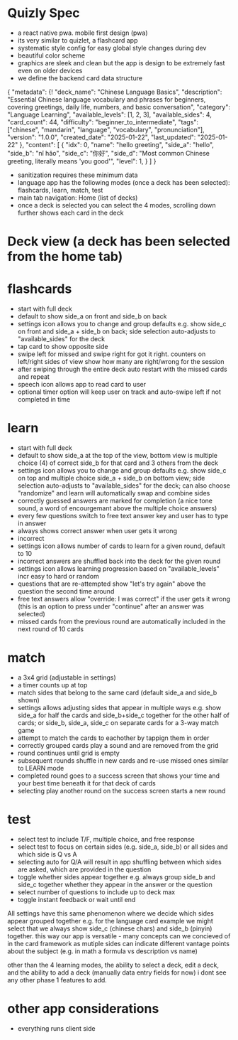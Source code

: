 # Quizly Spec

- a react native pwa. mobile first design (pwa)
- its very similar to quizlet, a flashcard app
- systematic style config for easy global style changes during dev
- beautiful color scheme
- graphics are sleek and clean but the app is design to be extremely fast even on older devices
- we define the backend card data structure

{
    "metadata":
    {!
        "deck_name": "Chinese Language Basics",
        "description": "Essential Chinese language vocabulary and phrases for beginners, covering greetings, daily life, numbers, and basic conversation",
        "category": "Language Learning",
        "available_levels": [1, 2, 3],
        "available_sides": 4,
        "card_count": 44,
        "difficulty": "beginner_to_intermediate",
        "tags": ["chinese", "mandarin", "language", "vocabulary", "pronunciation"],
        "version": "1.0.0",
        "created_date": "2025-01-22",
        "last_updated": "2025-01-22"
    },
    "content":
    [
        {
            "idx": 0,
            "name": "hello greeting",
            "side_a": "hello",
            "side_b": "nǐ hǎo",
            "side_c": "你好",
            "side_d": "Most common Chinese greeting, literally means 'you good'",
            "level": 1,
        }
    ]
}

- sanitization requires these minimum data
- language app has the following modes (once a deck has been selected): flashcards, learn, match, test
- main tab navigation: Home (list of decks)
- once a deck is selected you can select the 4 modes, scrolling down further shows each card in the deck

# Deck view (a deck has been selected from the home tab)

# flashcards
- start with full deck
- default to show side_a on front and side_b on back
- settings icon allows you to change and group defaults e.g. show side_c on front and side_a + side_b on back; side selection auto-adjusts to "available_sides" for the deck
- tap card to show opposite side
- swipe left for missed and swipe right for got it right. counters on left/right sides of view show how many are right/wrong for the session
- after swiping through the entire deck auto restart with the missed cards and repeat
- speech icon allows app to read card to user
- optional timer option will keep user on track and auto-swipe left if not completed in time

# learn
- start with full deck
- default to show side_a at the top of the view, bottom view is multiple choice (4) of correct side_b for that card and 3 others from the deck
- settings icon allows you to change and group defaults e.g. show side_c on top and multiple choice side_a + side_b on bottom view; side selection auto-adjusts to "available_sides" for the deck; can also choose "randomize" and learn will automatically swap and combine sides
- correctly guessed answers are marked for completion (a nice tone sound, a word of encourgemant above the multiple choice answers)
- every few questions switch to free text answer key and user has to type in answer
- always shows correct answer when user gets it wrong
- incorrect
- settings icon allows number of cards to learn for a given round, default to 10
- incorrect answers are shuffled back into the deck for the given round
- settings icon allows learning progression based on "available_levels" incr easy to hard or random
- questions that are re-attempted show "let's try again" above the question the second time around
- free text answers allow "override: I was correct" if the user gets it wrong (this is an option to press under "continue" after an answer was selected)
- missed cards from the previous round are automatically included in the next round of 10 cards

# match
- a 3x4 grid (adjustable in settings)
- a timer counts up at top
- match sides that belong to the same card (default side_a and side_b shown)
- settings allows adjusting sides that appear in multiple ways e.g. show side_a for half the cards and side_b+side_c together for the other half of cards; or side_b, side_a, side_c on separate cards for a 3-way match game
- attempt to match the cards to eachother by tappign them in order
- correctly grouped cards play a sound and are removed from the grid
- round continues until grid is empty
- subsequent rounds shuffle in new cards and re-use missed ones similar to LEARN mode
- completed round goes to a success screen that shows your time and your best time beneath it for that deck of cards
- selecting play another round on the success screen starts a new round

# test
- select test to include T/F, multiple choice, and free response
- select test to focus on certain sides (e.g. side_a, side_b) or all sides and which side is Q vs A
- selecting auto for Q/A will result in app shuffling between which sides are asked, which are provided in the question
- toggle whether sides appear together e.g. always group side_b and side_c together whether they appear in the answer or the question
- select number of questions to include up to deck max
- toggle instant feedback or wait until end

All settings have this same phenomenon where we decide which sides appear grouped together e.g. for the language card example we might select that we always show side_c (chinese chars) and side_b (pinyin) together. this way our app is versatile - many concepts can we concieved of in the card framework as mutiple sides can indicate different vantage points about the subject (e.g. in math a formula vs description vs name)

other than the 4 learning modes, the ability to select a deck, edit a deck, and the ability to add a deck (manually data entry fields for now) i dont see any other phase 1 features to add.

# other app considerations

- everything runs client side